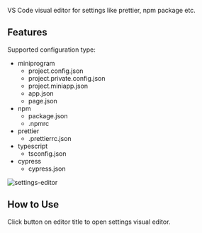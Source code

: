 VS Code visual editor for settings like prettier, npm package etc.

## Features

Supported configuration type:

* miniprogram
  - project.config.json
  - project.private.config.json
  - project.miniapp.json
  - app.json
  - page.json
* npm
  - package.json
  - .npmrc
* prettier
  - .prettierrc.json
* typescript
  - tsconfig.json  
* cypress
  - cypress.json

![settings-editor](https://res.liriliri.io/other/vscode-settings-editor.gif)

## How to Use

Click button on editor title to open settings visual editor.
